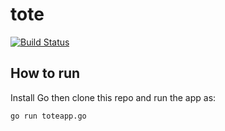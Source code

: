 # tote
[![Build Status](https://travis-ci.org/kavehmz/tote.svg)](https://travis-ci.org/kavehmz/tote)

## How to run
Install Go then clone this repo and run the app as:

```go run toteapp.go```
